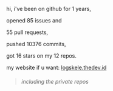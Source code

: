 hi, i've been on github for 1 years,

opened 85 issues and

55 pull requests,

pushed 10376 commits,

got 16 stars on my 12 repos.

my website if u want: [logskele.thedev.id](https://logskele.thedev.id)

> ###### including the private repos
